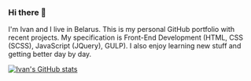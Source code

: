 ### Hi there 👋

I'm Ivan and I live in Belarus. This is my personal GitHub portfolio with recent projects. My specification is Front-End Development (HTML, CSS (SCSS), JavaScript (JQuery), GULP). I also enjoy learning new stuff and getting better day by day.

[![Ivan's GitHub stats](https://github-readme-stats.vercel.app/api?username=Lonerrr7)](https://github.com/anuraghazra/github-readme-stats)
